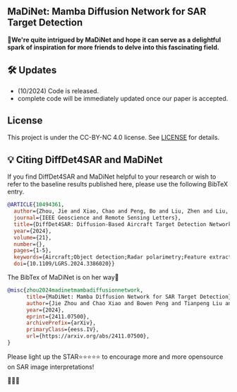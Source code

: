 ## MaDiNet: Mamba Diffusion Network for SAR Target Detection

👑**We're quite intrigued by MaDiNet and hope it can serve as a delightful spark of inspiration for more friends to delve into this fascinating field.**





## 🛠️ Updates
- (10/2024) Code is released.
- complete code will be immediately updated once our paper is accepted.



## License

This project is under the CC-BY-NC 4.0 license. See [LICENSE](LICENSE) for details.


## 💡 Citing DiffDet4SAR and MaDiNet

If you find DiffDet4SAR and MaDiNet helpful to your research or wish to refer to the baseline results published here, please use the following BibTeX entry.

```BibTeX
@ARTICLE{10494361,
  author={Zhou, Jie and Xiao, Chao and Peng, Bo and Liu, Zhen and Liu, Li and Liu, Yongxiang and Li, Xiang},
  journal={IEEE Geoscience and Remote Sensing Letters}, 
  title={DiffDet4SAR: Diffusion-Based Aircraft Target Detection Network for SAR Images}, 
  year={2024},
  volume={21},
  number={},
  pages={1-5},
  keywords={Aircraft;Object detection;Radar polarimetry;Feature extraction;Scattering;Noise;Convolution;Aircraft target detection;diffusion model;synthetic aperture radar (SAR)},
  doi={10.1109/LGRS.2024.3386020}}

```



The BibTex of MaDiNet is on her way🥰
```BibTeX
@misc{zhou2024madinetmambadiffusionnetwork,
      title={MaDiNet: Mamba Diffusion Network for SAR Target Detection}, 
      author={Jie Zhou and Chao Xiao and Bowen Peng and Tianpeng Liu and Zhen Liu and Yongxiang Liu and Li Liu},
      year={2024},
      eprint={2411.07500},
      archivePrefix={arXiv},
      primaryClass={eess.IV},
      url={https://arxiv.org/abs/2411.07500}, 
}
```

Please light up the STAR⭐⭐⭐⭐⭐  to encourage more and more opensource on SAR image interpretations!

🥰🥳🥂
